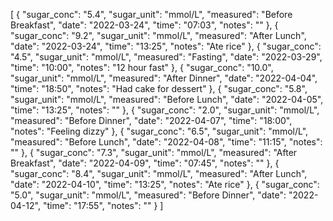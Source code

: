 [
    {
        "sugar_conc": "5.4",
        "sugar_unit": "mmol/L",
        "measured": "Before Breakfast",
        "date": "2022-03-24",
        "time": "07:03",
        "notes": ""
    },
    {
        "sugar_conc": "9.2",
        "sugar_unit": "mmol/L",
        "measured": "After Lunch",
        "date": "2022-03-24",
        "time": "13:25",
        "notes": "Ate rice"
    },
    {
        "sugar_conc": "4.5",
        "sugar_unit": "mmol/L",
        "measured": "Fasting",
        "date": "2022-03-29",
        "time": "10:00",
        "notes": "12 hour fast"
    },
    {
        "sugar_conc": "10.0",
        "sugar_unit": "mmol/L",
        "measured": "After Dinner",
        "date": "2022-04-04",
        "time": "18:50",
        "notes": "Had cake for dessert"
    },
    {
        "sugar_conc": "5.8",
        "sugar_unit": "mmol/L",
        "measured": "Before Lunch",
        "date": "2022-04-05",
        "time": "13:25",
        "notes": ""
    },
    {
        "sugar_conc": "2.0",
        "sugar_unit": "mmol/L",
        "measured": "Before Dinner",
        "date": "2022-04-07",
        "time": "18:00",
        "notes": "Feeling dizzy"
    },
    {
        "sugar_conc": "6.5",
        "sugar_unit": "mmol/L",
        "measured": "Before Lunch",
        "date": "2022-04-08",
        "time": "11:15",
        "notes": ""
    },
    {
        "sugar_conc": "7.3",
        "sugar_unit": "mmol/L",
        "measured": "After Breakfast",
        "date": "2022-04-09",
        "time": "07:45",
        "notes": ""
    },
    {
        "sugar_conc": "8.4",
        "sugar_unit": "mmol/L",
        "measured": "After Lunch",
        "date": "2022-04-10",
        "time": "13:25",
        "notes": "Ate rice"
    },
    {
        "sugar_conc": "5.0",
        "sugar_unit": "mmol/L",
        "measured": "Before Dinner",
        "date": "2022-04-12",
        "time": "17:55",
        "notes": ""
    }
]
